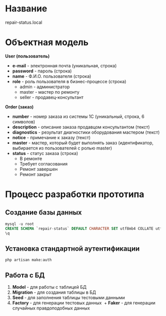 # Название

repair-status.local

# Объектная модель

**User (пользователь)**

- **e-mail** - электронная почта (уникальная, строка)
- **password** - пароль (строка)
- **name** - Ф.И.О. пользователя (строка)
- **role** - роль пользователя в бизнес-процессе (строка)
  - admin - администратор
  - master - мастер по ремонту
  - seller - продавец-консультант

**Order (заказ)**

- **number** - номер заказа из системы 1С (уникальный, строка, 6 символов)
- **description** - описание заказа продавцом консультантом (текст)
- **diagnostics** - результат диагностики оборудования мастером (текст)
- **notice** - примечание к заказу (текст)
- **master** - мастер, который будет выполнять заказ (идентификатор, выбирается из пользователей с ролью master)
- **status** - статус заказа (строка)
  - В ремонте
  - Требует согласования
  - Ремонт завершен
  - Ремонт закрыт

# Процесс разработки прототипа

## Создание базы данных

```sql
mysql -u root
CREATE SCHEMA `repair-status` DEFAULT CHARACTER SET utf8mb4 COLLATE utf8mb4_unicode_ci;
\q
```



## Установка стандартной аутентификации

```
php artisan make:auth
```



## Работа с БД

1. **Model** - для работы с таблицей БД
2. **Migration** - для создания таблицы в БД
3. **Seed** - для заполнения таблицы тестовыми данными
4. **Factory** - для генерации тестовых данных
	​		+ **Faker** - для генерации случайных правдоподобных данных
